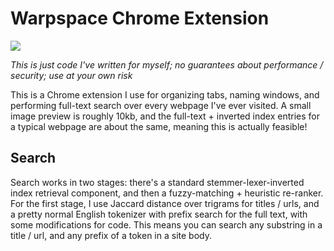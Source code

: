 # Warpspace Chrome Extension

![](https://media0.giphy.com/media/v1.Y2lkPTc5MGI3NjExdDM5bnVxdzRwZnZoanVvcmxmcnBiYnl6cDVvbXlncGtiZHV4c3JiOSZlcD12MV9pbnRlcm5hbF9naWZfYnlfaWQmY3Q9Zw/2sRU2RZ6Ty0mqVitDM/giphy.gif)

*This is just code I've written for myself; no guarantees about performance / security; use at your own risk*

This is a Chrome extension I use for organizing tabs, naming windows, and performing full-text search over every webpage I've ever visited. A small image preview is roughly 10kb, and the full-text + inverted index entries for a typical webpage are about the same, meaning this is actually feasible!

## Search

Search works in two stages: there's a standard stemmer-lexer-inverted index retrieval component, and then a fuzzy-matching + heuristic re-ranker. For the first stage, I use Jaccard distance over trigrams for titles / urls, and a pretty normal English tokenizer with prefix search for the full text, with some modifications for code. This means you can search any substring in a title / url, and any prefix of a token in a site body. 
